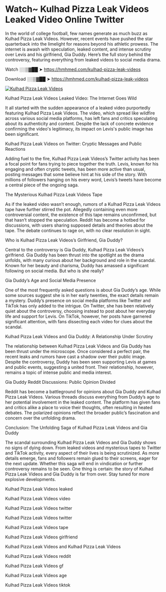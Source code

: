 # Watch~ Kulhad Pizza Leak Videos Leaked Video Online Twitter

In the world of college football, few names generate as much buzz as Kulhad Pizza Leak Videos. However, recent events have pushed the star quarterback into the limelight for reasons beyond his athletic prowess. The internet is awash with speculation, leaked content, and intense scrutiny over Levis and his girlfriend, Gia Duddy. Here’s the full story behind the controversy, featuring everything from leaked videos to social media drama.

Watch ░░▒▓██ ➤ https://hmhmed.com/kulhad-pizza-leak-videos

Download ░░▒▓██ ➤ https://hmhmed.com/kulhad-pizza-leak-videos

[![Kulhad Pizza Leak Videos](https://i.imgur.com/dJHk4Zq.gif)](https://hmhmed.com/kulhad-pizza-leak-videos)

Kulhad Pizza Leak Videos Leaked Video: The Internet Goes Wild

It all started with the sudden appearance of a leaked video purportedly featuring Kulhad Pizza Leak Videos. The video, which spread like wildfire across various social media platforms, has left fans and critics speculating about its authenticity and content. Despite the lack of concrete evidence confirming the video's legitimacy, its impact on Levis's public image has been significant.

Kulhad Pizza Leak Videos on Twitter: Cryptic Messages and Public Reactions

Adding fuel to the fire, Kulhad Pizza Leak Videos’s Twitter activity has been a focal point for fans trying to piece together the truth. Levis, known for his engaging and often cryptic tweets, has been more active than usual, posting messages that some believe hint at his side of the story. With millions of followers hanging on his every word, Levis’s tweets have become a central piece of the ongoing saga.

The Mysterious Kulhad Pizza Leak Videos Tape

As if the leaked video wasn’t enough, rumors of a Kulhad Pizza Leak Videos tape have further stirred the pot. Allegedly containing even more controversial content, the existence of this tape remains unconfirmed, but that hasn’t stopped the speculation. Reddit has become a hotbed for discussions, with users sharing supposed details and theories about the tape. The debate continues to rage on, with no clear resolution in sight.

Who is Kulhad Pizza Leak Videos’s Girlfriend, Gia Duddy?

Central to the controversy is Gia Duddy, Kulhad Pizza Leak Videos’s girlfriend. Gia Duddy has been thrust into the spotlight as the drama unfolds, with many curious about her background and role in the scandal. Known for her beauty and charisma, Duddy has amassed a significant following on social media. But who is she really?

Gia Duddy’s Age and Social Media Presence

One of the most frequently asked questions is about Gia Duddy’s age. While some sources suggest she is in her early twenties, the exact details remain a mystery. Duddy’s presence on social media platforms like Twitter and TikTok has only added to the intrigue. On Twitter, she has been relatively quiet about the controversy, choosing instead to post about her everyday life and support for Levis. On TikTok, however, her posts have garnered significant attention, with fans dissecting each video for clues about the scandal.

Kulhad Pizza Leak Videos and Gia Duddy: A Relationship Under Scrutiny

The relationship between Kulhad Pizza Leak Videos and Gia Duddy has been thrust under the microscope. Once considered a perfect pair, the recent leaks and rumors have cast a shadow over their public image. Despite the controversy, Duddy has been seen supporting Levis at games and public events, suggesting a united front. Their relationship, however, remains a topic of intense public and media interest.

Gia Duddy Reddit Discussions: Public Opinion Divided

Reddit has become a battleground for opinions about Gia Duddy and Kulhad Pizza Leak Videos. Various threads discuss everything from Duddy’s age to her potential involvement in the leaked content. The platform has given fans and critics alike a place to voice their thoughts, often resulting in heated debates. The polarized opinions reflect the broader public’s fascination and concern over the unfolding drama.

Conclusion: The Unfolding Saga of Kulhad Pizza Leak Videos and Gia Duddy

The scandal surrounding Kulhad Pizza Leak Videos and Gia Duddy shows no signs of dying down. From leaked videos and mysterious tapes to Twitter and TikTok activity, every aspect of their lives is being scrutinized. As more details emerge, fans and followers remain glued to their screens, eager for the next update. Whether this saga will end in vindication or further controversy remains to be seen. One thing is certain: the story of Kulhad Pizza Leak Videos and Gia Duddy is far from over. Stay tuned for more explosive developments.

Kulhad Pizza Leak Videos leaked

Kulhad Pizza Leak Videos video

Kulhad Pizza Leak Videos twitter

Kulhad Pizza Leak Videos twitter

Kulhad Pizza Leak Videos tape

Kulhad Pizza Leak Videos girlfriend

Kulhad Pizza Leak Videos and Kulhad Pizza Leak Videos

Kulhad Pizza Leak Videos reddit

Kulhad Pizza Leak Videos gf

Kulhad Pizza Leak Videos age

Kulhad Pizza Leak Videos tiktok
